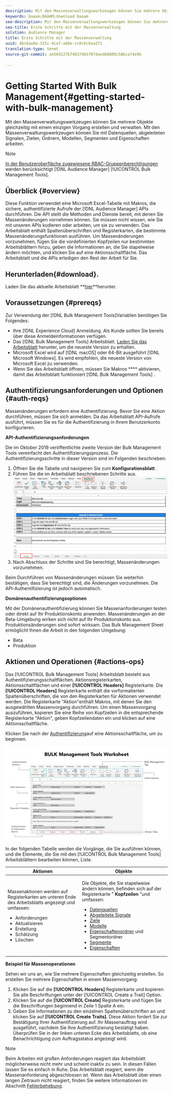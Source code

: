 ```yaml
---
description: Mit den Massenverwaltungswerkzeugen können Sie mehrere Objekte gleichzeitig mit einem einzigen Vorgang erstellen und verwalten. Mit den Massenverwaltungswerkzeugen können Sie mit Datenquellen, abgeleiteten Signalen, Zielen, Ordnern, Segmenten und Eigenschaften arbeiten.
keywords: baaam;BAAAM;download baaam
seo-description: Mit den Massenverwaltungswerkzeugen können Sie mehrere Objekte gleichzeitig mit einem einzigen Vorgang erstellen und verwalten. Mit den Massenverwaltungswerkzeugen können Sie mit Datenquellen, abgeleiteten Signalen, Zielen, Ordnern, Segmenten und Eigenschaften arbeiten.
seo-title: Erste Schritte mit der Massenverwaltung
solution: Audience Manager
title: Erste Schritte mit der Massenverwaltung
uuid: 4bc6ae0a-315c-4ce7-a68e-cc0c6c6aa2f1
translation-type: tm+mt
source-git-commit: a4569127b748374b5707daedb0809c58bca74e9b

---
```



# Getting Started With Bulk Management{#getting-started-with-bulk-management}

Mit den Massenverwaltungswerkzeugen können Sie mehrere Objekte gleichzeitig mit einem einzigen Vorgang erstellen und verwalten. Mit den Massenverwaltungswerkzeugen können Sie mit Datenquellen, abgeleiteten Signalen, Zielen, Ordnern, Modellen, Segmenten und Eigenschaften arbeiten.

<!-- 

c_bulk_start.xml

 -->

>[!NOTE]
>
>[In der Benutzeroberfläche zugewiesene RBAC-Gruppenberechtigungen](../../features/administration/administration-overview.md) werden berücksichtigt [!DNL Audience Manager] [!UICONTROL Bulk Management Tools].

## Überblick {#overview}

Diese Funktion verwendet eine Microsoft Excel-Tabelle mit Makros, die sichere, authentifizierte Aufrufe der [!DNL Audience Manager] APIs durchführen. Die API stellt die Methoden und Dienste bereit, mit denen Sie Massenänderungen vornehmen können. Sie müssen nicht wissen, wie Sie mit unseren APIs kodieren oder arbeiten, um sie zu verwenden. Das Arbeitsblatt enthält Spaltenüberschriften und Registerkarten, die bestimmte Massenänderungsfunktionen ausführen. Um Massenänderungen vorzunehmen, fügen Sie die vordefinierten Kopfzeilen nur bestimmten Arbeitsblättern hinzu, geben die Informationen an, die Sie stapelweise ändern möchten, und klicken Sie auf eine Aktionsschaltfläche. Das Arbeitsblatt und die APIs erledigen den Rest der Arbeit für Sie.

## Herunterladen{#download}.

Laden Sie das aktuelle Arbeitsblatt **[hier](assets/BAAAM_V2_20200502.xlsm)**herunter.

## Voraussetzungen {#prereqs}

Zur Verwendung der [!DNL Bulk Management Tools]Variablen benötigen Sie Folgendes:

* Ihre [!DNL Experience Cloud] Anmeldung. Als Kunde sollten Sie bereits über diese Anmeldeinformationen verfügen.
* Das [!DNL Bulk Management Tools] Arbeitsblatt. [Laden Sie das Arbeitsblatt](assets/BAAAM_V2_20200502.xlsm) herunter, um die neueste Version zu erhalten.
* Microsoft Excel wird auf [!DNL macOS] oder 64-Bit ausgeführt [!DNL Microsoft Windows]. Es wird empfohlen, die neueste Version von Microsoft Excel zu verwenden.
* Wenn Sie das Arbeitsblatt öffnen, müssen Sie Makros **** aktivieren, damit das Arbeitsblatt funktioniert [!DNL Bulk Management Tools] .

## Authentifizierungsanforderungen und Optionen {#auth-reqs}

Massenänderungen erfordern eine Authentifizierung. Bevor Sie eine Aktion durchführen, müssen Sie sich anmelden. Da das Arbeitsblatt API-Aufrufe ausführt, müssen Sie es für die Authentifizierung in Ihrem Benutzerkonto konfigurieren.

**API-Authentifizierungsanforderungen**

Die im Oktober 2019 veröffentlichte zweite Version der Bulk Management Tools vereinfacht den Authentifizierungsprozess. Die Authentifizierungsschritte in dieser Version sind im Folgenden beschrieben:

1. Öffnen Sie die Tabelle und navigieren Sie zum **Konfigurationsblatt** .
2. Führen Sie die im Arbeitsblatt beschriebenen Schritte aus.
   ![](assets/baaam-authentication.png)
3. Nach Abschluss der Schritte sind Sie berechtigt, Massenänderungen vorzunehmen.

Beim Durchführen von Massenänderungen müssen Sie weiterhin bestätigen, dass Sie berechtigt sind, die Änderungen vorzunehmen. Die API-Authentifizierung ist jedoch automatisch.

**Domänenauthentifizierungsoptionen**

Mit der Domänenauthentifizierung können Sie Massenanforderungen testen oder direkt auf Ihr Produktionskonto anwenden. Massenänderungen an der Beta-Umgebung wirken sich nicht auf Ihr Produktionskonto aus. Produktionsänderungen sind sofort wirksam. Das Bulk Management Sheet ermöglicht Ihnen die Arbeit in den folgenden Umgebung:

* Beta
* Produktion

## Aktionen und Operationen {#actions-ops}

Das [!UICONTROL Bulk Management Tools] Arbeitsblatt besteht aus Authentifizierungsschaltflächen, Aktionsregisterkarten, Aktionsschaltflächen und einer **[!UICONTROL Headers]** Registerkarte. Die **[!UICONTROL Headers]** Registerkarte enthält die vorformatierten Spaltenüberschriften, die von den Registerkarten für Aktionen verwendet werden. Die Registerkarte &quot;Aktion&quot;enthält Makros, mit denen Sie den ausgewählten Massenvorgang durchführen. Um einen Massenvorgang auszuführen, kopieren Sie eine Reihe von Kopfzeilen in die entsprechende Registerkarte &quot;Aktion&quot;, geben Kopfzeilendaten ein und klicken auf eine Aktionsschaltfläche.

Klicken Sie nach der [Authentifizierung](#auth-reqs)auf eine Aktionsschaltfläche, um zu beginnen.

![](assets/baaam-worksheet.png)

In der folgenden Tabelle werden die Vorgänge, die Sie ausführen können, und die Elemente, die Sie mit den [!UICONTROL Bulk Management Tools] Arbeitsblättern bearbeiten können, Liste.

<table id="table_B9B3E09B692E42BAA52FB32C18B00709"> 
 <thead> 
  <tr> 
   <th colname="col1" class="entry"> Aktionen </th> 
   <th colname="col2" class="entry"> Objekte </th> 
  </tr> 
 </thead>
 <tbody> 
  <tr> 
   <td colname="col1"> <p>Massenaktionen werden auf Registerkarten am unteren Ende des Arbeitsblatts angezeigt und umfassen: </p> <p> 
     <ul id="ul_49F46B9E00C045D29E40258EB7BDCFBB"> 
      <li id="li_193C41EA19EF4D738FBA037D2BF9B05C">Anforderungen </li> 
      <li id="li_5BE2E13D839F4958AAA5C01B7EFC5096">Aktualisieren </li> 
      <li id="li_4CCCC739795945DF8C89787F9A67EB88">Erstellung     </li> 
      <li id="li_C7D36D2BDF0448CEAF3A5EABE41038E8">Schätzung </li> 
      <li id="li_07A3E94326124A3092362D9896EB7732">Löschen </li> 
     </ul> </p> </td> 
   <td colname="col2"> <p>Die Objekte, die Sie stapelweise ändern können, befinden sich auf der Registerkarte " <b><span class="uicontrol"> Kopfzeilen</span></b> "und umfassen: </p> <p> 
     <ul id="ul_A7A96F2B1B63430B9A1E1184AC5FA8F2"> 
      <li id="li_E3D9E2E190B04BE685337AC6140C371C"> <a href="../../features/datasources-list-and-settings.md#data-sources-list-and-settings"> Datenquellen</a> </li> 
      <li id="li_B645385E40684FA28770913EAF18CB2C"> <a href="../../features/derived-signals.md"> Abgeleitete Signale</a> </li> 
      <li id="li_9059F8C4A41A410899BDEFC76D3F5949"> <a href="../../features/destinations/destinations.md"> Ziele</a> </li> 
      <li> <a href="../../features/algorithmic-models/understanding-models.md"> Modelle</a> </li> 
      <li id="li_BB5A445150754E53AA38C78461326932"> <a href="../../features/traits/trait-storage.md#trait-storage"> Eigenschaftenordner</a> und Segmentordner </li> 
      <li id="li_7A27DBF64E0945CF8AE8C96E8C6EDA09"> <a href="../../features/segments/segments-purpose.md"> Segmente</a> </li> 
      <li id="li_A4640A34930040DEA8555EAF0AE2A702"> <a href="../../features/traits/trait-details-page.md"> Eigenschaften</a> </li> 
     </ul> </p> </td> 
  </tr> 
 </tbody> 
</table>

**Beispiel für Massenoperationen**

Sehen wir uns an, wie Sie mehrere Eigenschaften gleichzeitig erstellen. So erstellen Sie mehrere Eigenschaften in einem Massenvorgang:

1. Klicken Sie auf die **[!UICONTROL Headers]** Registerkarte und kopieren Sie alle Beschriftungen unter der [!UICONTROL Create a Trait] Option.
2. Klicken Sie auf die **[!UICONTROL Create]** Registerkarte und fügen Sie die Beschriftungen beginnend in Zeile 1 Spalte A ein.
3. Geben Sie Informationen zu den einzelnen Spaltenüberschriften an und klicken Sie auf **[!UICONTROL Create Traits]**. Diese Aktion fordert Sie zur Bestätigung Ihrer Authentifizierung auf. Ihr Massenauftrag wird ausgeführt, nachdem Sie Ihre Authentifizierung bestätigt haben. Überprüfen Sie in der linken unteren Ecke des Arbeitsblatts, ob eine Benachrichtigung zum Auftragsstatus angezeigt wird.


>[!NOTE]
>
>Beim Arbeiten mit großen Anforderungen reagiert das Arbeitsblatt möglicherweise nicht mehr und scheint inaktiv zu sein. In diesen Fällen lassen Sie es einfach in Ruhe. Das Arbeitsblatt reagiert, wenn die Massenanforderung abgeschlossen ist. Wenn das Arbeitsblatt über einen langen Zeitraum nicht reagiert, finden Sie weitere Informationen im Abschnitt [Fehlerbehebung](../../reference/bulk-management-tools/bulk-troubleshooting.md).


